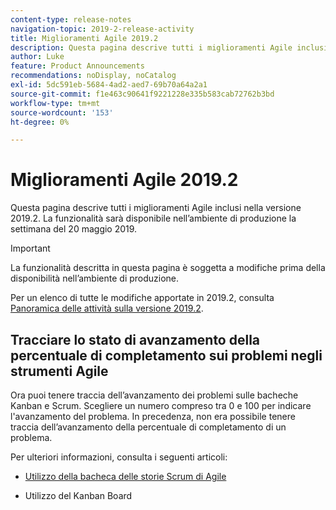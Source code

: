 ```yaml
---
content-type: release-notes
navigation-topic: 2019-2-release-activity
title: Miglioramenti Agile 2019.2
description: Questa pagina descrive tutti i miglioramenti Agile inclusi nella versione 2019.2. La funzionalità sarà disponibile nell’ambiente di produzione la settimana del 20 maggio 2019.
author: Luke
feature: Product Announcements
recommendations: noDisplay, noCatalog
exl-id: 5dc591eb-5684-4ad2-aed7-69b70a64a2a1
source-git-commit: f1e463c90641f9221228e335b583cab72762b3bd
workflow-type: tm+mt
source-wordcount: '153'
ht-degree: 0%

---
```


# Miglioramenti Agile 2019.2

Questa pagina descrive tutti i miglioramenti Agile inclusi nella versione 2019.2. La funzionalità sarà disponibile nell’ambiente di produzione la settimana del 20 maggio 2019.

>[!IMPORTANT]
>
>La funzionalità descritta in questa pagina è soggetta a modifiche prima della disponibilità nell’ambiente di produzione.

Per un elenco di tutte le modifiche apportate in 2019.2, consulta [Panoramica delle attività sulla versione 2019.2](../../../../product-announcements/product-releases/quarterly-release-archive/2019.2-release-activity/2019-2-release-activity-overview.md).

## Tracciare lo stato di avanzamento della percentuale di completamento sui problemi negli strumenti Agile

Ora puoi tenere traccia dell’avanzamento dei problemi sulle bacheche Kanban e Scrum. Scegliere un numero compreso tra 0 e 100 per indicare l&#39;avanzamento del problema. In precedenza, non era possibile tenere traccia dell’avanzamento della percentuale di completamento di un problema.

Per ulteriori informazioni, consulta i seguenti articoli:

- [Utilizzo della bacheca delle storie Scrum di Agile](../../../../agile/use-scrum-in-an-agile-team/scrum-board/scrum-board-overview.md)

- Utilizzo del Kanban Board
